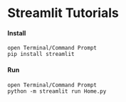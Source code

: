 # Streamlit Tutorials

#### Install
```
open Terminal/Command Prompt
pip install streamlit
```

#### Run
```
open Terminal/Command Prompt
python -m streamlit run Home.py
```
